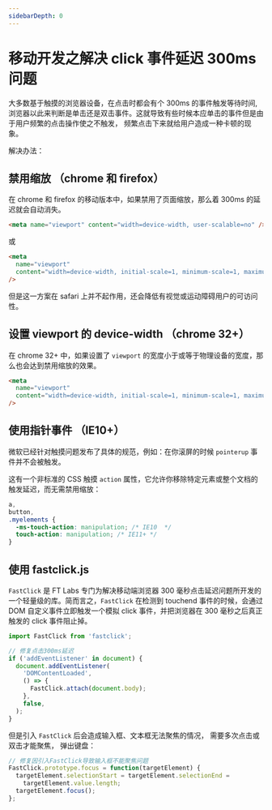 ```yaml
---
sidebarDepth: 0
---
```


# 移动开发之解决 click 事件延迟 300ms 问题

大多数基于触摸的浏览器设备，在点击时都会有个 300ms 的事件触发等待时间, 浏览器以此来判断是单击还是双击事件。这就导致有些时候本应单击的事件但是由于用户频繁的点击操作使之不触发， 频繁点击下来就给用户造成一种卡顿的现象。

解决办法：

## 禁用缩放 （chrome 和 firefox）

在 chrome 和 firefox 的移动版本中，如果禁用了页面缩放，那么着 300ms 的延迟就会自动消失。

```html
<meta name="viewport" content="width=device-width, user-scalable=no" />
```

或

```html
<meta
  name="viewport"
  content="width=device-width, initial-scale=1, minimum-scale=1, maximum-scale=1"
/>
```

但是这一方案在 safari 上并不起作用，还会降低有视觉或运动障碍用户的可访问性。

## 设置 viewport 的 device-width （chrome 32+）

在 chrome 32+ 中，如果设置了 `viewport` 的宽度小于或等于物理设备的宽度，那么也会达到禁用缩放的效果。

```html
<meta
  name="viewport"
  content="width=device-width, initial-scale=1, minimum-scale=1, maximum-scale=3"
/>
```

## 使用指针事件 （IE10+）

微软已经针对触摸问题发布了具体的规范，例如：在你滚屏的时候 `pointerup` 事件并不会被触发。

这有一个非标准的 CSS 触摸 `action` 属性，它允许你移除特定元素或整个文档的触发延迟，而无需禁用缩放：

```css
a,
button,
.myelements {
  -ms-touch-action: manipulation; /* IE10  */
  touch-action: manipulation; /* IE11+ */
}
```

## 使用 fastclick.js

`FastClick` 是 FT Labs 专门为解决移动端浏览器 300 毫秒点击延迟问题所开发的一个轻量级的库。简而言之，`FastClick` 在检测到 touchend 事件的时候，会通过 DOM 自定义事件立即触发一个模拟 click 事件，并把浏览器在 300 毫秒之后真正触发的 click 事件阻止掉。

```js
import FastClick from 'fastclick';

// 修复点击300ms延迟
if ('addEventListener' in document) {
  document.addEventListener(
    'DOMContentLoaded',
    () => {
      FastClick.attach(document.body);
    },
    false,
  );
}
```

但是引入 `FastClick` 后会造成输入框、文本框无法聚焦的情况， 需要多次点击或双击才能聚焦， 弹出键盘：

```js
// 修复因引入FastClick导致输入框不能聚焦问题
FastClick.prototype.focus = function(targetElement) {
  targetElement.selectionStart = targetElement.selectionEnd =
    targetElement.value.length;
  targetElement.focus();
};
```
